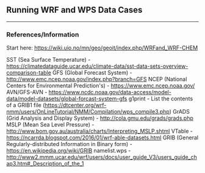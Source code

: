 ## Running WRF and WPS Data Cases

---

### References/Information

Start here:
https://wiki.uio.no/mn/geo/geoit/index.php/WRFand_WRF-CHEM

SST (Sea Surface Temperature) - https://climatedataguide.ucar.edu/climate-data/sst-data-sets-overview-comparison-table
GFS (Global Forecast System) - http://www.emc.ncep.noaa.gov/index.php?branch=GFS
NCEP (National Centers for Environmental Prediction's) - https://www.emc.ncep.noaa.gov/
AVN/GFS-AVN - https://www.ncdc.noaa.gov/data-access/model-data/model-datasets/global-forcast-system-gfs
g1print - List the contents of a GRIB1 file (https://dtcenter.org/wrf-nmm/users/OnLineTutorial/NMM/Compilation/wps_compile3.php)
GrADS (Grid Analysis and Display System) - http://cola.gmu.edu/grads/grads.php
MSLP (Mean Sea Level Pressure) - http://www.bom.gov.au/australia/charts/Interpreting_MSLP.shtml
VTable - https://ncarrda.blogspot.com/2016/01/wrf-able-datasets.html
GRIB (General Regularly-distributed Information in Binary form) - https://en.wikipedia.org/wiki/GRIB
namelist.wps - http://www2.mmm.ucar.edu/wrf/users/docs/user_guide_V3/users_guide_chap3.htm#_Description_of_the_1
